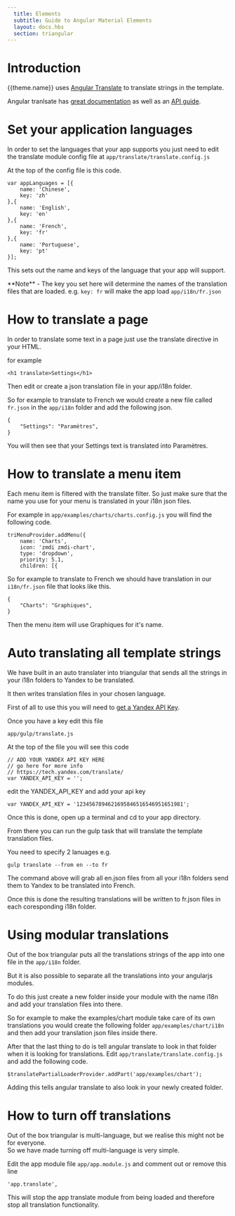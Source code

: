 ```yaml
---
  title: Elements
  subtitle: Guide to Angular Material Elements
  layout: docs.hbs
  section: triangular
---
```


# Introduction

{{theme.name}} uses [Angular Translate](https://angular-translate.github.io/) to translate strings in the template.

Angular tranlsate has [great documentation](http://angular-translate.github.io/docs/#/guide) as well as an [API guide](http://angular-translate.github.io/docs/#/api).

# Set your application languages

In order to set the languages that your app supports you just need to edit the translate module config file at <code>app/translate/translate.config.js</code>

At the top of the config file is this code.

    var appLanguages = [{
        name: 'Chinese',
        key: 'zh'
    },{
        name: 'English',
        key: 'en'
    },{
        name: 'French',
        key: 'fr'
    },{
        name: 'Portuguese',
        key: 'pt'
    }];

This sets out the name and keys of the language that your app will support.

<div class="alert alert-info" role="alert">
    **Note** - The key you set here will determine the names of the translation files that are loaded.  e.g. <code>key: fr</code> will make the app load <code>app/i18n/fr.json</code>
</div>


# How to translate a page

In order to translate some text in a page just use the translate directive in your HTML.

for example

    <h1 translate>Settings</h1>

Then edit or create a json translation file in your app/i18n folder.

So for example to translate to French we would create a new file called <code>fr.json</code> in the <code>app/i18n</code> folder and add the following json.

    {
        "Settings": "Paramètres",
    }

You will then see that your Settings text is translated into Paramètres.

# How to translate a menu item

Each menu item is filtered with the translate filter.  So just make sure that the name you use for your menu is translated in your i18n json files.

For example in <code>app/examples/charts/charts.config.js</code> you will find the following code.

    triMenuProvider.addMenu({
        name: 'Charts',
        icon: 'zmdi zmdi-chart',
        type: 'dropdown',
        priority: 5.1,
        children: [{

So for example to translate to French we should have translation in our <code>i18n/fr.json</code> file that looks like this.

    {
        "Charts": "Graphiques",
    }

Then the menu item will use Graphiques for it's name.

# Auto translating all template strings

We have built in an auto translater into triangular that sends all the strings in your i18n folders to Yandex to be translated.

It then writes translation files in your chosen language.

First of all to use this you will need to [get a Yandex API Key](https://tech.yandex.com/translate/).

Once you have a key edit this file

    app/gulp/translate.js

At the top of the file you will see this code


    // ADD YOUR YANDEX API KEY HERE
    // go here for more info
    // https://tech.yandex.com/translate/
    var YANDEX_API_KEY = '';

edit the YANDEX_API_KEY and add your api key

    var YANDEX_API_KEY = '1234567894621695846516546951651981';

Once this is done, open up a terminal and cd to your app directory.

From there you can run the gulp task that will translate the template translation files.

You need to specify 2 lanuages e.g.

    gulp translate --from en --to fr

The command above will grab all en.json files from all your i18n folders send them to Yandex to be translated into French.

Once this is done the resulting translations will be written to fr.json files in each coresponding i18n folder.

# Using modular translations

Out of the box triangular puts all the translations strings of the app into one file in the <code>app/i18n</code> folder.

But it is also possible to separate all the translations into your angularjs modules.

To do this just create a new folder inside your module with the name i18n and add your translation files into there.

So for example to make the examples/chart module take care of its own translations you would create the following folder <code>app/examples/chart/i18n</code> and then add your translation json files inside there.

After that the last thing to do is tell angular translate to look in that folder when it is looking for translations.  Edit <code>app/translate/translate.config.js</code> and add the following code.

    $translatePartialLoaderProvider.addPart('app/examples/chart');

Adding this tells angular translate to also look in your newly created folder.

# How to turn off translations

Out of the box triangular is multi-language, but we realise this might not be for everyone.  
So we have made turning off multi-language is very simple.

Edit the app module file <code>app/app.module.js</code> and comment out or remove this line

    'app.translate',

This will stop the app translate module from being loaded and therefore stop all translation functionality.
